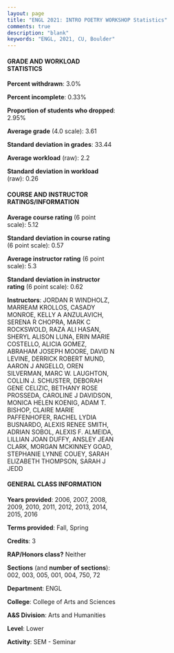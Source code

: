 ```yaml
---
layout: page
title: "ENGL 2021: INTRO POETRY WORKSHOP Statistics"
comments: true
description: "blank"
keywords: "ENGL, 2021, CU, Boulder"
--- 
```

<head>
<script src="https://ajax.googleapis.com/ajax/libs/jquery/2.1.3/jquery.min.js"></script>
<script src="https://dl.dropboxusercontent.com/s/pc42nxpaw1ea4o9/highcharts.js?dl=0"></script>
<!-- <script src="../assets/js/highcharts.js"></script> -->
<style type="text/css">@font-face {
	font-family: "Bebas Neue";
	src: url(https://www.filehosting.org/file/details/544349/BebasNeue%20Regular.otf) format("opentype");
	}
	h1.Bebas { 
		font-family: "Bebas Neue", Verdana, Tahoma;
	}
</style>
</head>
<body>
	<div id="container" style="float: right; width: 45%; height: 88%; margin-left: 2.5%; margin-right: 2.5%;"></div>
	<script language="JavaScript">
		$(document).ready(function() {
		var chart = {type: 'column'};
		var title = {text: 'Grade Distribution'};
		var xAxis = {categories: ['A','B','C','D','F'],crosshair: true};
		var yAxis = {min: 0,title: {text: 'Percentage'}};
		var tooltip = {headerFormat: '<center><b><span style="font-size:20px">{point.key}</span></b></center>',
		               pointFormat: '<td style="padding:0"><b>{point.y:.1f}%</b></td>',
		               footerFormat: '</table>',shared: true,useHTML: true};
		var plotOptions = {column: {pointPadding: 0.0,borderWidth: 0}};  
		var credits = {enabled: false};var series= [{name: 'Percent',data: [75.46,18.04,3.69,1.12,1.68,]}];
		var json = {};
		json.chart = chart;
		json.title = title;
		json.tooltip = tooltip;
		json.xAxis = xAxis;
		json.yAxis = yAxis;  
		json.series = series;
		json.plotOptions = plotOptions;  
		json.credits = credits;
		$('#container').highcharts(json);
	});
	</script>
</body>
			   
#### GRADE AND WORKLOAD STATISTICS

**Percent withdrawn**: 3.0%

**Percent incomplete**: 0.33%

**Proportion of students who dropped**: 2.95%

**Average grade** (4.0 scale): 3.61

**Standard deviation in grades**: 33.44

**Average workload** (raw): 2.2

**Standard deviation in workload** (raw): 0.26

#### COURSE AND INSTRUCTOR RATINGS/INFORMATION

**Average course rating** (6 point scale): 5.12

**Standard deviation in course rating** (6 point scale): 0.57

**Average instructor rating** (6 point scale): 5.3

**Standard deviation in instructor rating** (6 point scale): 0.62

**Instructors**: JORDAN R WINDHOLZ, MARREAM KROLLOS, CASADY MONROE, KELLY A ANZULAVICH, SERENA R CHOPRA, MARK C ROCKSWOLD, RAZA ALI HASAN, SHERYL ALISON LUNA, ERIN MARIE COSTELLO, ALICIA GOMEZ, ABRAHAM JOSEPH MOORE, DAVID N LEVINE, DERRICK ROBERT MUND, AARON J ANGELLO, OREN SILVERMAN, MARC W. LAUGHTON, COLLIN J. SCHUSTER, DEBORAH GENE CELIZIC, BETHANY ROSE PROSSEDA, CAROLINE J DAVIDSON, MONICA HELEN KOENIG, ADAM T. BISHOP, CLAIRE MARIE PAFFENHOFER, RACHEL LYDIA BUSNARDO, ALEXIS RENEE SMITH, ADRIAN SOBOL, ALEXIS F. ALMEIDA, LILLIAN JOAN DUFFY, ANSLEY JEAN CLARK, MORGAN MCKINNEY GOAD, STEPHANIE LYNNE COUEY, SARAH ELIZABETH THOMPSON, SARAH J JEDD

#### GENERAL CLASS INFORMATION

**Years provided**: 2006, 2007, 2008, 2009, 2010, 2011, 2012, 2013, 2014, 2015, 2016

**Terms provided**: Fall, Spring

**Credits**: 3

**RAP/Honors class?** Neither

**Sections** (and **number of sections**): 002, 003, 005, 001, 004, 750, 72

**Department**: ENGL

**College**: College of Arts and Sciences

**A&S Division**: Arts and Humanities

**Level**: Lower

**Activity**: SEM - Seminar